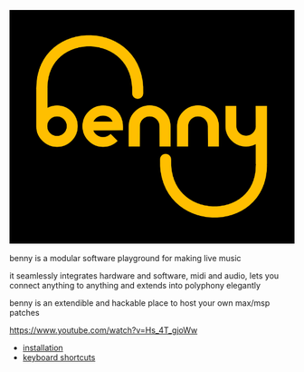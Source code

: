 ![benny logo](benny_logo_800.png)

benny is a modular software playground for making live music

it seamlessly integrates hardware and software, midi and audio, lets you connect anything to anything and extends into polyphony elegantly

benny is an extendible and hackable place to host your own max/msp patches

https://www.youtube.com/watch?v=Hs_4T_gjoWw

* [installation](installation.md)
* [keyboard shortcuts](keyboard_shortcuts.md)